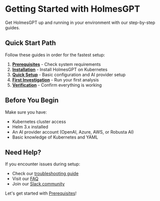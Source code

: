 # Getting Started with HolmesGPT

Get HolmesGPT up and running in your environment with our step-by-step guides.

## Quick Start Path

Follow these guides in order for the fastest setup:

1. **[Prerequisites](prerequisites.md)** - Check system requirements
2. **[Installation](installation.md)** - Install HolmesGPT on Kubernetes
3. **[Quick Setup](quick-setup.md)** - Basic configuration and AI provider setup
4. **[First Investigation](first-investigation.md)** - Run your first analysis
5. **[Verification](verification.md)** - Confirm everything is working

## Before You Begin

Make sure you have:

- Kubernetes cluster access
- Helm 3.x installed
- An AI provider account (OpenAI, Azure, AWS, or Robusta AI)
- Basic knowledge of Kubernetes and YAML

## Need Help?

If you encounter issues during setup:

- Check our [troubleshooting guide](../configuration/troubleshooting.md)
- Visit our [FAQ](../reference/faq.md)
- Join our [Slack community](https://robustacommunity.slack.com)

Let's get started with [Prerequisites](prerequisites.md)!